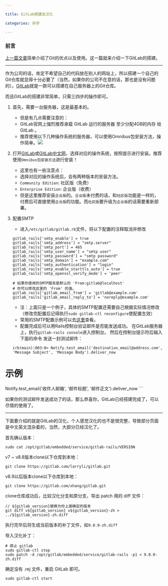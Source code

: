 ```yaml
---

title: GitLab搭建及汉化

categories: 杂学

---
```


### 前言
[上一篇文章](http://blog.qczyl.club/2017/10/18/%E5%BC%80%E5%A7%8B%E4%BD%BF%E7%94%A8Git%E5%90%A7/)简单介绍了Git的优点以及使用。这一篇就来介绍一下GitLab的搭建。

---

作为公司的话，肯定不希望自己的代码放在别人的网站上，所以搭建一个自己的Git仓库就显得十分必要了（当然，如果你的公司不在意的话，那也是没有问题的）。[GitLab](https://about.gitlab.com/)就是一款可以搭建在自己服务器上的Git仓库。

而且GitLab的搭建非常简单，只需三四步的操作即可。

1. 首先，需要一台服务器，这是最基本的。
	* 但是有几点需要注意的：
	* GitLab官网上强烈推荐承载 GitLab 运行的服务器 至少分配4GB的内存 给 GitLab 。
	* 推荐使用以下几种操作系统的服务器，可以使用Omnibus包安装方法，操作简单。![](http://ocga9x543.bkt.clouddn.com/WX20171101-141806.png)
	
2. 打开[GitLab](https://about.gitlab.com/installation/)或[GitLab中文网](https://www.gitlab.cc/installation/)，选择对应的操作系统，按照提示进行安装。推荐使用``Omnibus包安装方法``进行安装！
	* 这里也有一些注意点：
	* 选择对应的操作系统后，会有两种版本的安装方法。
	* ``Community Edition``: 社区版（免费）
	* ``Enterprise Edition``: 企业版（收费）
	* 但是这里推荐安装``企业版``的。``企业版``未付费的话，和``社区版``功能是一样的，付费后可直接使用``企业版``的功能。而``社区版``要升级为``企业版``的话需要重新部署。
	
3. 配置SMTP
	* 进入``/etc/gitlab/gitlab.rb``文件，将以下配置的注释取消并修改
	
	```
	gitlab_rails['smtp_enable'] = true
	gitlab_rails['smtp_address'] = "smtp.server"
	gitlab_rails['smtp_port'] = 465
	gitlab_rails['smtp_user_name'] = "smtp user"
	gitlab_rails['smtp_password'] = "smtp password"
	gitlab_rails['smtp_domain'] = "example.com"
	gitlab_rails['smtp_authentication'] = "login"
	gitlab_rails['smtp_enable_starttls_auto'] = true
	gitlab_rails['smtp_openssl_verify_mode'] = 'peer'
	
	# 如果你使用的SMTP服务是默认的 'From:gitlab@localhost'
	# 你可以修改这里的 'From' 的值。
	gitlab_rails['gitlab_email_from'] = 'gitlab@example.com'
	gitlab_rails['gitlab_email_reply_to'] = 'noreply@example.com'
	
	```
	
	* 注：上面只是一个例子，具体的SMTP配置还需要自己根据实际情况修改（修改完配置后记得执行``sudo gitlab-ctl reconfigure``使配置生效）
	* 常用的SMTP配置示例可以去[这里](https://docs.gitlab.com.cn/omnibus/settings/smtp.html)查看。
	* 配置完成后可以用Rails控制台验证邮件是否能发送成功。 在GitLab服务器上，执行``gitlab-rails console``进入控制台。 然后在控制台提示符后输入下面的命令 发送一封测试邮件：
	
	```
	irb(main):003:0> Notify.test_email('destination_email@address.com', 'Message Subject', 'Message Body').deliver_now
# 示例
Notify.test_email('收件人邮箱', '邮件标题', '邮件正文').deliver_now
	```
	
如果你的测试邮件发送成功了的话，那么恭喜你，GitLab已经搭建完成了，可以尽情的使用了。

---

下面要介绍的就是GitLab的汉化，个人感觉汉化的也不是很完整，导致部分页面是中文英文混杂着的，当然，大部分已经汉化了。

首先确认版本：

```
sudo cat /opt/gitlab/embedded/service/gitlab-rails/VERSION
```

 v7 ~ v8.8版本clone以下仓库到本地：
 
```
git clone https://gitlab.com/larryli/gitlab.git
```

 v8.9以后版本clone以下仓库到本地：
  
```
git clone https://gitlab.com/xhang/gitlab.git
```
 
 clone仓库成功后，比较汉化分支和原分支，导出 patch 用的 diff 文件：
 
```
// ${gitlab_version}替换为你上面确定的版本
git diff v${gitlab_version} v${gitlab_version}-zh > ../${gitlab_version}-zh.diff
```
 
执行完毕后将生成当前版本的补丁文件，如``9.0.0-zh.diff``

导入汉化补丁：

```
# 停止 gitlab
sudo gitlab-ctl stop
sudo patch -d /opt/gitlab/embedded/service/gitlab-rails -p1 < 9.0.0-zh.diff
```

确定没有 .rej 文件，重启 GitLab 即可。

```
sudo gitlab-ctl start
```
